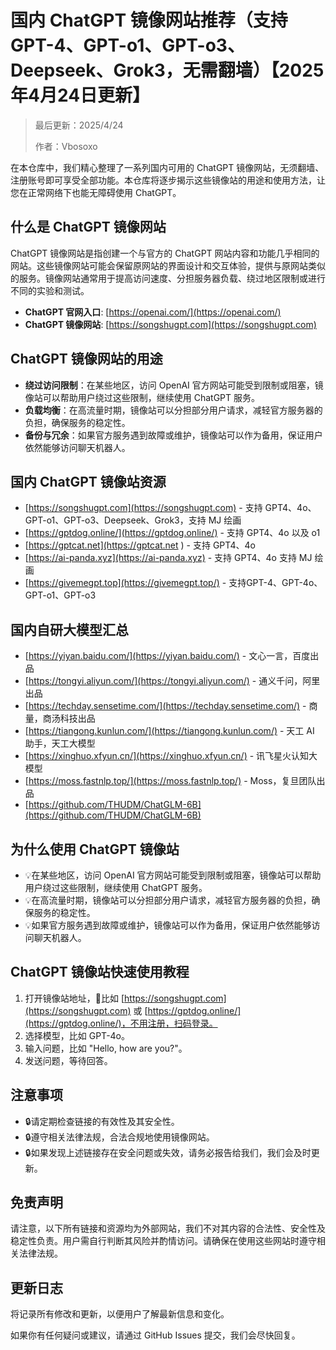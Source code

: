 # 国内 ChatGPT 镜像网站推荐（支持 GPT-4、GPT-o1、GPT-o3、Deepseek、Grok3，无需翻墙）【2025年4月24日更新】

> 最后更新：2025/4/24
> 
> 作者：Vbosoxo

在本仓库中，我们精心整理了一系列国内可用的 ChatGPT 镜像网站，无须翻墙、注册账号即可享受全部功能。本仓库将逐步揭示这些镜像站的用途和使用方法，让您在正常网络下也能无障碍使用 ChatGPT。

## 什么是 ChatGPT 镜像网站

ChatGPT 镜像网站是指创建一个与官方的 ChatGPT 网站内容和功能几乎相同的网站。这些镜像网站可能会保留原网站的界面设计和交互体验，提供与原网站类似的服务。镜像网站通常用于提高访问速度、分担服务器负载、绕过地区限制或进行不同的实验和测试。

- **ChatGPT 官网入口**: [https://openai.com/](https://openai.com/)
- **ChatGPT 镜像网站**: [https://songshugpt.com](https://songshugpt.com)

## ChatGPT 镜像网站的用途

- **绕过访问限制**：在某些地区，访问 OpenAI 官方网站可能受到限制或阻塞，镜像站可以帮助用户绕过这些限制，继续使用 ChatGPT 服务。
- **负载均衡**：在高流量时期，镜像站可以分担部分用户请求，减轻官方服务器的负担，确保服务的稳定性。
- **备份与冗余**：如果官方服务遇到故障或维护，镜像站可以作为备用，保证用户依然能够访问聊天机器人。

## 国内 ChatGPT 镜像站资源

- [https://songshugpt.com](https://songshugpt.com) - 支持 GPT4、4o、GPT-o1、GPT-o3、Deepseek、Grok3，支持 MJ 绘画
- [https://gptdog.online/](https://gptdog.online/) - 支持 GPT4、4o 以及 o1
- [https://gptcat.net](https://gptcat.net ) - 支持 GPT4、4o
- [https://ai-panda.xyz](https://ai-panda.xyz) - 支持 GPT4、4o 支持 MJ 绘画
- [https://givemegpt.top](https://givemegpt.top/) - 支持GPT-4、GPT-4o、GPT-o1、GPT-o3

## 国内自研大模型汇总

- [https://yiyan.baidu.com/](https://yiyan.baidu.com/) - 文心一言，百度出品
- [https://tongyi.aliyun.com/](https://tongyi.aliyun.com/) - 通义千问，阿里出品
- [https://techday.sensetime.com/](https://techday.sensetime.com/) - 商量，商汤科技出品
- [https://tiangong.kunlun.com/](https://tiangong.kunlun.com/) - 天工 AI 助手，天工大模型
- [https://xinghuo.xfyun.cn/](https://xinghuo.xfyun.cn/) - 讯飞星火认知大模型
- [https://moss.fastnlp.top/](https://moss.fastnlp.top/) - Moss，复旦团队出品
- [https://github.com/THUDM/ChatGLM-6B](https://github.com/THUDM/ChatGLM-6B)

## 为什么使用 ChatGPT 镜像站

- 💡在某些地区，访问 OpenAI 官方网站可能受到限制或阻塞，镜像站可以帮助用户绕过这些限制，继续使用 ChatGPT 服务。
- 💡在高流量时期，镜像站可以分担部分用户请求，减轻官方服务器的负担，确保服务的稳定性。
- 💡如果官方服务遇到故障或维护，镜像站可以作为备用，保证用户依然能够访问聊天机器人。

## ChatGPT 镜像站快速使用教程

1. 打开镜像站地址，🌟比如 [https://songshugpt.com](https://songshugpt.com) 或 [https://gptdog.online/](https://gptdog.online/)，不用注册，扫码登录。
2. 选择模型，比如 GPT-4o。
3. 输入问题，比如 "Hello, how are you?"。
4. 发送问题，等待回答。

## 注意事项

- 🔒请定期检查链接的有效性及其安全性。
- 🔒遵守相关法律法规，合法合规地使用镜像网站。
- 🔒如果发现上述链接存在安全问题或失效，请务必报告给我们，我们会及时更新。

## 免责声明

请注意，以下所有链接和资源均为外部网站，我们不对其内容的合法性、安全性及稳定性负责。用户需自行判断其风险并酌情访问。请确保在使用这些网站时遵守相关法律法规。

## 更新日志

将记录所有修改和更新，以便用户了解最新信息和变化。

如果你有任何疑问或建议，请通过 GitHub Issues 提交，我们会尽快回复。
